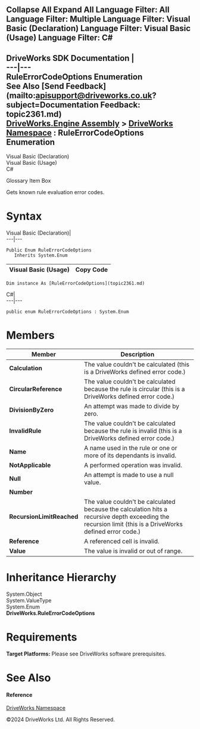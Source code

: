        

 Collapse All Expand All  Language Filter: All  Language Filter: Multiple  Language Filter: Visual Basic (Declaration) Language Filter: Visual Basic (Usage) Language Filter: C#  
---  
DriveWorks SDK Documentation  |   
---|---  
RuleErrorCodeOptions Enumeration   
See Also [Send Feedback](mailto:apisupport@driveworks.co.uk?subject=Documentation Feedback: topic2361.md)  
[DriveWorks.Engine Assembly](topic2156.md) > [DriveWorks Namespace](topic2159.md) : RuleErrorCodeOptions Enumeration  
---  
  
Visual Basic (Declaration)    
Visual Basic (Usage)    
C# 

Glossary Item Box

Gets known rule evaluation error codes. 

# Syntax

Visual Basic (Declaration)|   
---|---  
      
    
    Public Enum RuleErrorCodeOptions 
       Inherits System.Enum  
  
Visual Basic (Usage)| Copy Code  
---|---  
      
    
    Dim instance As [RuleErrorCodeOptions](topic2361.md)  
  
C#|   
---|---  
      
    
    public enum RuleErrorCodeOptions : System.Enum   
  
# Members

Member| Description  
---|---  
**Calculation**|  The value couldn't be calculated (this is a DriveWorks defined error code.)  
**CircularReference**|  The value couldn't be calculated because the rule is circular (this is a DriveWorks defined error code.)  
**DivisionByZero**|  An attempt was made to divide by zero.  
**InvalidRule**|  The value couldn't be calculated because the rule is invalid (this is a DriveWorks defined error code.)  
**Name**|  A name used in the rule or one or more of its dependants is invalid.  
**NotApplicable**|  A performed operation was invalid.  
**Null**|  An attempt is made to use a null value.  
**Number**|   
**RecursionLimitReached**|  The value couldn't be calculated because the calculation hits a recursive depth exceeding the recursion limit (this is a DriveWorks defined error code.)  
**Reference**|  A referenced cell is invalid.  
**Value**|  The value is invalid or out of range.  
  
# Inheritance Hierarchy

System.Object  
System.ValueType  
System.Enum  
**DriveWorks.RuleErrorCodeOptions**  


# Requirements

**Target Platforms:** Please see DriveWorks software prerequisites.

# See Also

#### Reference

[DriveWorks Namespace](topic2159.md)

©2024 DriveWorks Ltd. All Rights Reserved.
